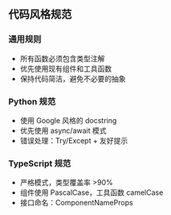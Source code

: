 ## 代码风格规范
### 通用规则
- 所有函数必须包含类型注解
- 优先使用现有组件和工具函数
- 保持代码简洁，避免不必要的抽象

### Python 规范
- 使用 Google 风格的 docstring
- 优先使用 async/await 模式
- 错误处理：Try/Except + 友好提示

### TypeScript 规范  
- 严格模式，类型覆盖率 >90%
- 组件使用 PascalCase，工具函数 camelCase
- 接口命名：ComponentNameProps